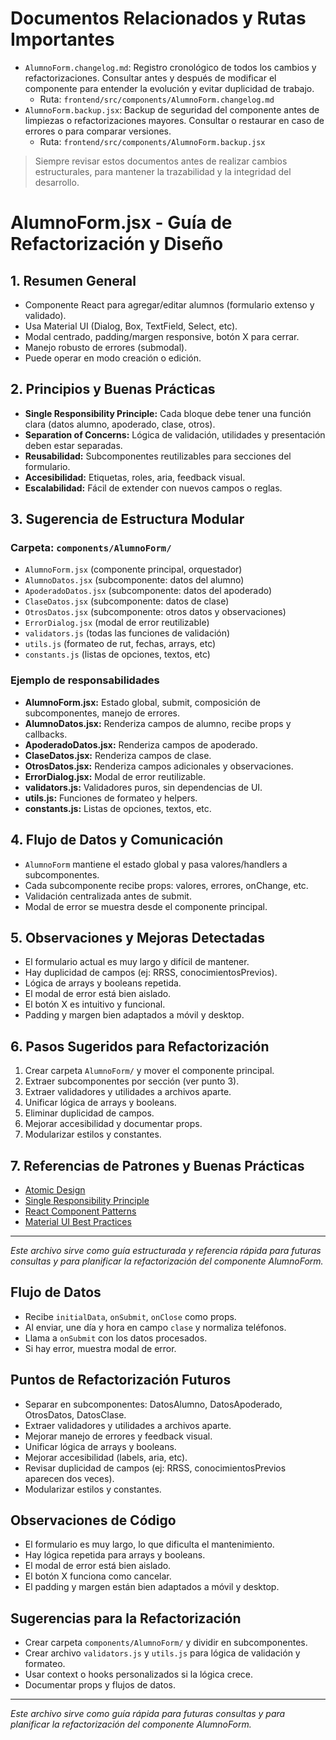 # Documentos Relacionados y Rutas Importantes

- `AlumnoForm.changelog.md`: Registro cronológico de todos los cambios y refactorizaciones. Consultar antes y después de modificar el componente para entender la evolución y evitar duplicidad de trabajo.
  - Ruta: `frontend/src/components/AlumnoForm.changelog.md`
- `AlumnoForm.backup.jsx`: Backup de seguridad del componente antes de limpiezas o refactorizaciones mayores. Consultar o restaurar en caso de errores o para comparar versiones.
  - Ruta: `frontend/src/components/AlumnoForm.backup.jsx`

> Siempre revisar estos documentos antes de realizar cambios estructurales, para mantener la trazabilidad y la integridad del desarrollo.


# AlumnoForm.jsx - Guía de Refactorización y Diseño

## 1. Resumen General
- Componente React para agregar/editar alumnos (formulario extenso y validado).
- Usa Material UI (Dialog, Box, TextField, Select, etc).
- Modal centrado, padding/margen responsive, botón X para cerrar.
- Manejo robusto de errores (submodal).
- Puede operar en modo creación o edición.

## 2. Principios y Buenas Prácticas
- **Single Responsibility Principle:** Cada bloque debe tener una función clara (datos alumno, apoderado, clase, otros).
- **Separation of Concerns:** Lógica de validación, utilidades y presentación deben estar separadas.
- **Reusabilidad:** Subcomponentes reutilizables para secciones del formulario.
- **Accesibilidad:** Etiquetas, roles, aria, feedback visual.
- **Escalabilidad:** Fácil de extender con nuevos campos o reglas.

## 3. Sugerencia de Estructura Modular

### Carpeta: `components/AlumnoForm/`
- `AlumnoForm.jsx` (componente principal, orquestador)
- `AlumnoDatos.jsx` (subcomponente: datos del alumno)
- `ApoderadoDatos.jsx` (subcomponente: datos del apoderado)
- `ClaseDatos.jsx` (subcomponente: datos de clase)
- `OtrosDatos.jsx` (subcomponente: otros datos y observaciones)
- `ErrorDialog.jsx` (modal de error reutilizable)
- `validators.js` (todas las funciones de validación)
- `utils.js` (formateo de rut, fechas, arrays, etc)
- `constants.js` (listas de opciones, textos, etc)

### Ejemplo de responsabilidades
- **AlumnoForm.jsx:** Estado global, submit, composición de subcomponentes, manejo de errores.
- **AlumnoDatos.jsx:** Renderiza campos de alumno, recibe props y callbacks.
- **ApoderadoDatos.jsx:** Renderiza campos de apoderado.
- **ClaseDatos.jsx:** Renderiza campos de clase.
- **OtrosDatos.jsx:** Renderiza campos adicionales y observaciones.
- **ErrorDialog.jsx:** Modal de error reutilizable.
- **validators.js:** Validadores puros, sin dependencias de UI.
- **utils.js:** Funciones de formateo y helpers.
- **constants.js:** Listas de opciones, textos, etc.

## 4. Flujo de Datos y Comunicación
- `AlumnoForm` mantiene el estado global y pasa valores/handlers a subcomponentes.
- Cada subcomponente recibe props: valores, errores, onChange, etc.
- Validación centralizada antes de submit.
- Modal de error se muestra desde el componente principal.

## 5. Observaciones y Mejoras Detectadas
- El formulario actual es muy largo y difícil de mantener.
- Hay duplicidad de campos (ej: RRSS, conocimientosPrevios).
- Lógica de arrays y booleans repetida.
- El modal de error está bien aislado.
- El botón X es intuitivo y funcional.
- Padding y margen bien adaptados a móvil y desktop.

## 6. Pasos Sugeridos para Refactorización
1. Crear carpeta `AlumnoForm/` y mover el componente principal.
2. Extraer subcomponentes por sección (ver punto 3).
3. Extraer validadores y utilidades a archivos aparte.
4. Unificar lógica de arrays y booleans.
5. Eliminar duplicidad de campos.
6. Mejorar accesibilidad y documentar props.
7. Modularizar estilos y constantes.

## 7. Referencias de Patrones y Buenas Prácticas
- [Atomic Design](https://bradfrost.com/blog/post/atomic-web-design/)
- [Single Responsibility Principle](https://en.wikipedia.org/wiki/Single-responsibility_principle)
- [React Component Patterns](https://react.dev/learn/component-patterns)
- [Material UI Best Practices](https://mui.com/material-ui/guides/composition/)

---

_Este archivo sirve como guía estructurada y referencia rápida para futuras consultas y para planificar la refactorización del componente AlumnoForm._

## Flujo de Datos
- Recibe `initialData`, `onSubmit`, `onClose` como props.
- Al enviar, une día y hora en campo `clase` y normaliza teléfonos.
- Llama a `onSubmit` con los datos procesados.
- Si hay error, muestra modal de error.

## Puntos de Refactorización Futuros
- Separar en subcomponentes: DatosAlumno, DatosApoderado, OtrosDatos, DatosClase.
- Extraer validadores y utilidades a archivos aparte.
- Mejorar manejo de errores y feedback visual.
- Unificar lógica de arrays y booleans.
- Mejorar accesibilidad (labels, aria, etc).
- Revisar duplicidad de campos (ej: RRSS, conocimientosPrevios aparecen dos veces).
- Modularizar estilos y constantes.

## Observaciones de Código
- El formulario es muy largo, lo que dificulta el mantenimiento.
- Hay lógica repetida para arrays y booleans.
- El modal de error está bien aislado.
- El botón X funciona como cancelar.
- El padding y margen están bien adaptados a móvil y desktop.

## Sugerencias para la Refactorización
- Crear carpeta `components/AlumnoForm/` y dividir en subcomponentes.
- Crear archivo `validators.js` y `utils.js` para lógica de validación y formateo.
- Usar context o hooks personalizados si la lógica crece.
- Documentar props y flujos de datos.

---

_Este archivo sirve como guía rápida para futuras consultas y para planificar la refactorización del componente AlumnoForm._
